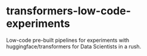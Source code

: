 # transformers-low-code-experiments
Low-code pre-built pipelines for experiments with huggingface/transformers for Data Scientists in a rush.
